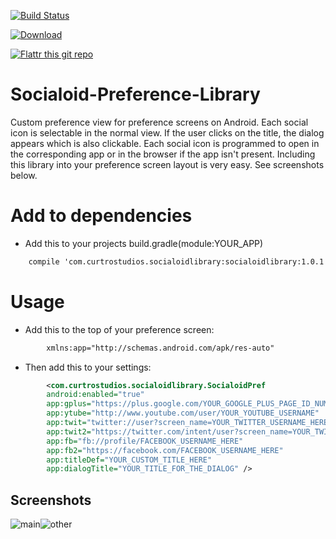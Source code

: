 [![Build Status](https://travis-ci.org/power7714/Socialoid-Preference-Library.svg?branch=master)](https://travis-ci.org/power7714/Socialoid-Preference-Library)

[![Download](https://api.bintray.com/packages/power7714/maven/Socialoid/images/download.svg)](https://bintray.com/power7714/maven/Socialoid/_latestVersion)

[![Flattr this git repo](http://api.flattr.com/button/flattr-badge-large.png)](https://flattr.com/submit/auto?user_id=power7714&url=https://github.com/power7714/Socialoid-Preference-Library&title=Socialoid-Preference-Library&language=&tags=github&category=software)


# Socialoid-Preference-Library

Custom preference view for preference screens on Android. Each social icon is selectable in the normal view. If the user clicks on the title, the
dialog appears which is also clickable. Each social icon is programmed to open in the corresponding app or in the browser if the app isn't present.
Including this library into your preference screen layout is very easy. See screenshots below.

# Add to dependencies
- Add this to your projects build.gradle(module:YOUR_APP)
```xml
    compile 'com.curtrostudios.socialoidlibrary:socialoidlibrary:1.0.1'
```

# Usage
- Add this to the top of your preference screen:
```xml
		xmlns:app="http://schemas.android.com/apk/res-auto"
```
- Then add this to your settings:
```xml
        <com.curtrostudios.socialoidlibrary.SocialoidPref
        android:enabled="true"
        app:gplus="https://plus.google.com/YOUR_GOOGLE_PLUS_PAGE_ID_NUMBER"
        app:ytube="http://www.youtube.com/user/YOUR_YOUTUBE_USERNAME"
        app:twit="twitter://user?screen_name=YOUR_TWITTER_USERNAME_HERE"
        app:twit2="https://twitter.com/intent/user?screen_name=YOUR_TWITTER_USERNAME_HERE"
        app:fb="fb://profile/FACEBOOK_USERNAME_HERE"
        app:fb2="https://facebook.com/FACEBOOK_USERNAME_HERE"
        app:titleDef="YOUR_CUSTOM_TITLE_HERE"
        app:dialogTitle="YOUR_TITLE_FOR_THE_DIALOG" />
```

        
Screenshots
------------
![main](https://raw.github.com/power7714/Socialoid-Preference-Library/master/screenshot1.png)![other](https://raw.github.com/power7714/Socialoid-Preference-Library/master/screenshot2.png)
